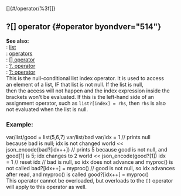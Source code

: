 []{#/operator/%3f[]}    
## ?\[\] operator {#operator byondver="514"}    
**See also:**    
:   [list](ref/list)    
:   [operators](ref/operator)    
:   [\[\] operator](ref/operator/%5B%5D)    
:   [?. operator](ref/operator/%3f%2e)    
:   [?: operator](ref/operator/%3f:)    
This is the null-conditional list index operator. It is used to access    
an element of a list, IF that list is not null. If the list is null,    
then the access will not happen and the index expression inside the    
brackets won\'t be evaluated. If this is the left-hand side of an    
assignment operator, such as `list?[index] = rhs`, then `rhs` is also    
not evaluated when the list is null.    
### Example:    
var/list/good = list(5,6,7) var/list/bad var/idx = 1 // prints null    
because bad is null; idx is not changed world \<\<    
json_encode(bad?\[idx++\]) // prints 5 because good is not null, and    
good\[1\] is 5; idx changes to 2 world \<\< json_encode(good?\[1\]) idx    
= 1 // reset idx // bad is null, so idx does not advance and myproc() is    
not called bad?\[idx++\] = myproc() // good is not null, so idx advances    
after read, and myproc() is called good?\[idx++\] = myproc()    
This operator cannot be overloaded, but overloads to the `[]` operator    
will apply to this operator as well.  